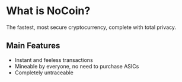 # What is NoCoin?
The fastest, most secure cryptocurrency, complete with total privacy.
## Main Features
- Instant and feeless transactions
- Mineable by everyone, no need to purchase ASICs
- Completely untraceable
